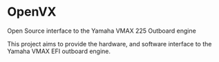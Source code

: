 # OpenVX
Open Source interface to the Yamaha VMAX 225 Outboard engine


This project aims to provide the hardware, and software interface to the Yamaha VMAX EFI outboard engine.

